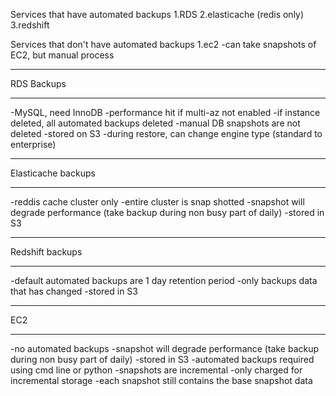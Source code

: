 Services that have automated backups
1.RDS
2.elasticache (redis only)
3.redshift

Services that don't have automated backups
1.ec2
-can take snapshots of EC2, but manual process

************
RDS  Backups
************
-MySQL, need InnoDB
-performance hit if multi-az not enabled
-if instance deleted, all automated backups deleted
-manual DB snapshots are not deleted
-stored on S3
-during restore, can change engine type (standard to enterprise)

*******************
Elasticache backups
*******************
-reddis cache cluster only
-entire cluster is snap shotted
-snapshot will degrade performance (take backup during non busy part of daily)
-stored in S3

****************
Redshift backups
****************
-default automated backups are 1 day retention period
-only backups data that has changed
-stored in S3

***
EC2
***
-no automated backups
-snapshot will degrade performance (take backup during non busy part of daily)
-stored in S3
-automated backups required using cmd line or python
-snapshots are incremental
-only charged for incremental storage
-each snapshot still contains the base snapshot data
